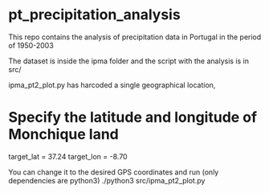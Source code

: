 # pt_precipitation_analysis
This repo contains the analysis of precipitation data in Portugal in the period of 1950-2003

The dataset is inside the ipma folder and the script with the analysis is in src/

ipma_pt2_plot.py has harcoded a single geographical location,
# Specify the latitude and longitude of Monchique land
target_lat = 37.24
target_lon = -8.70

You can change it to the desired GPS coordinates and run (only dependencies are python3)
./python3 src/ipma_pt2_plot.py
